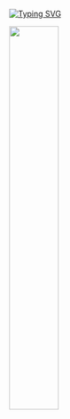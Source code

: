 [![Typing SVG](https://readme-typing-svg.herokuapp.com/?color=f0f6fc&lines=it+from+bit&font=Redressed&size=40)](https://git.io/typing-svg)


  <a href="universe.com">
    <img src="https://github-readme-stats.vercel.app/api?username=vinylstage&theme=tokyonight&show_icons=true" width="42%"/>
  </a>
  <a href="universe.com">
  </a>
